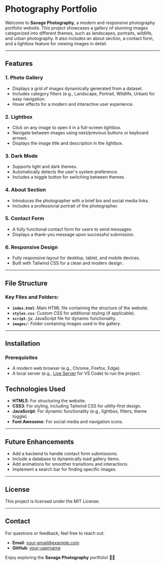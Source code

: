 # Photography Portfolio

Welcome to **Savage Photography**, a modern and responsive photography portfolio website. This project showcases a gallery of stunning images categorized into different themes, such as landscapes, portraits, wildlife, and urban photography. It also includes an about section, a contact form, and a lightbox feature for viewing images in detail.

---

## Features

### 1. **Photo Gallery**
- Displays a grid of images dynamically generated from a dataset.
- Includes category filters (e.g., Landscape, Portrait, Wildlife, Urban) for easy navigation.
- Hover effects for a modern and interactive user experience.

### 2. **Lightbox**
- Click on any image to open it in a full-screen lightbox.
- Navigate between images using next/previous buttons or keyboard arrows.
- Displays the image title and description in the lightbox.

### 3. **Dark Mode**
- Supports light and dark themes.
- Automatically detects the user's system preference.
- Includes a toggle button for switching between themes.

### 4. **About Section**
- Introduces the photographer with a brief bio and social media links.
- Includes a professional portrait of the photographer.

### 5. **Contact Form**
- A fully functional contact form for users to send messages.
- Displays a thank-you message upon successful submission.

### 6. **Responsive Design**
- Fully responsive layout for desktop, tablet, and mobile devices.
- Built with Tailwind CSS for a clean and modern design.

---

## File Structure

### Key Files and Folders:
- **`index.html`**: Main HTML file containing the structure of the website.
- **`styles.css`**: Custom CSS for additional styling (if applicable).
- **`script.js`**: JavaScript file for dynamic functionality.
- **`images/`**: Folder containing images used in the gallery.

---

## Installation

### Prerequisites
- A modern web browser (e.g., Chrome, Firefox, Edge).
- A local server (e.g., [Live Server](https://marketplace.visualstudio.com/items?itemName=ritwickdey.LiveServer) for VS Code) to run the project.



## Technologies Used

- **HTML5**: For structuring the website.
- **CSS3**: For styling, including Tailwind CSS for utility-first design.
- **JavaScript**: For dynamic functionality (e.g., lightbox, filters, theme toggle).
- **Font Awesome**: For social media and navigation icons.

---

## Future Enhancements

- Add a backend to handle contact form submissions.
- Include a database to dynamically load gallery items.
- Add animations for smoother transitions and interactions.
- Implement a search bar for finding specific images.

---

## License

This project is licensed under the MIT License.

---

## Contact

For questions or feedback, feel free to reach out:
- **Email**: your-email@example.com
- **GitHub**: [your-username](https://github.com/your-username)

Enjoy exploring the **Savage Photography** portfolio! 📸✨
